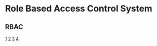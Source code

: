 # Role Based Access Control System

## RBAC

[1](http://baike.baidu.com/view/73432.htm)
[2](https://en.wikipedia.org/wiki/Role-based_access_control)
[3](http://www.ibm.com/developerworks/cn/security/syscontrol/index.html)
[4](http://blog.csdn.net/chjttony/article/details/6229078)
